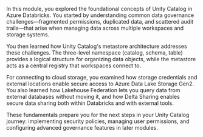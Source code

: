 In this module, you explored the foundational concepts of Unity Catalog in Azure Databricks. You started by understanding common data governance challenges—fragmented permissions, duplicated data, and scattered audit trails—that arise when managing data across multiple workspaces and storage systems.

You then learned how Unity Catalog's metastore architecture addresses these challenges. The three-level namespace (catalog, schema, table) provides a logical structure for organizing data objects, while the metastore acts as a central registry that workspaces connect to.

For connecting to cloud storage, you examined how storage credentials and external locations enable secure access to Azure Data Lake Storage Gen2. You also learned how Lakehouse Federation lets you query data from external databases without moving it, and how Delta Sharing enables secure data sharing both within Databricks and with external tools.

These fundamentals prepare you for the next steps in your Unity Catalog journey: implementing security policies, managing user permissions, and configuring advanced governance features in later modules.
